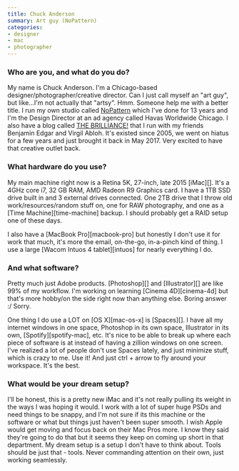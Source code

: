 ```yaml
---
title: Chuck Anderson
summary: Art guy (NoPattern)
categories:
- designer
- mac
- photographer
---
```


### Who are you, and what do you do?

My name is Chuck Anderson. I'm a Chicago-based designer/photographer/creative director. Can I just call myself an "art guy", but like...I'm not actually that "artsy". Hmm. Someone help me with a better title. I run my own studio called [NoPattern](https://www.nopattern.com/ "Chuck's design studio.") which I've done for 13 years and I'm the Design Director at an ad agency called Havas Worldwide Chicago. I also have a blog called [THE BRILLIANCE!](http://www.thebrilliance.com/ "Chuck, Benjamin and Virgil's interesting link site.") that I run with my friends Benjamin Edgar and Virgil Abloh. It's existed since 2005, we went on hiatus for a few years and just brought it back in May 2017. Very excited to have that creative outlet back.

### What hardware do you use?

My main machine right now is a Retina 5K, 27-inch, late 2015 [iMac][]. It's a 4GHz core i7, 32 GB RAM, AMD Radeon R9 Graphics card. I have a 1TB SSD drive built in and 3 external drives connected. One 2TB drive that I throw old work/resources/random stuff on, one for RAW photography, and one as a [Time Machine][time-machine] backup. I should probably get a RAID setup one of these days.

I also have a [MacBook Pro][macbook-pro] but honestly I don't use it for work that much, it's more the email, on-the-go, in-a-pinch kind of thing. I use a large [Wacom Intuos 4 tablet][intuos] for nearly everything I do.

### And what software?

Pretty much just Adobe products. [Photoshop][] and [Illustrator][] are like 99% of my workflow. I'm working on learning [Cinema 4D][cinema-4d] but that's more hobby/on the side right now than anything else. Boring answer :/ Sorry.

One thing I do use a LOT on [OS X][mac-os-x] is [Spaces][]. I have all my internet windows in one space, Photoshop in its own space, Illustrator in its own, [Spotify][spotify-mac], etc. It's nice to be able to break up where each piece of software is at instead of having a zillion windows on one screen. I've realized a lot of people don't use Spaces lately, and just minimize stuff, which is crazy to me. Use it! And just ctrl + arrow to fly around your workspace. It's the best.

### What would be your dream setup?

I'll be honest, this is a pretty new iMac and it's not really pulling its weight in the ways I was hoping it would. I work with a lot of super huge PSDs and need things to be snappy, and I'm not sure if its this machine or the software or what but things just haven't been super smooth. I wish Apple would get moving and focus back on their Mac Pros more. I know they said they're going to do that but it seems they keep on coming up short in that department. My dream setup is a setup I don't have to think about. Tools should be just that - tools. Never commanding attention on their own, just working seamlessly.